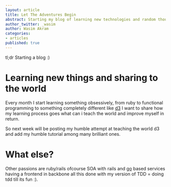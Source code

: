 ```yaml
---
layout: article
title: Let The Adventures Begin
abstract: Starting my blog of learning new technologies and random thoughts.
author_twitter: _wasim
author: Wasim Akram
categories:
- articles
published: true
---
```

tl;dr Starting a blog :)

# Learning new things and sharing to the world

Every month I start learning something obsessively, from ruby to functional programming to something completely different like [d3](http://d3js.org) I want to share how my learning process goes what can i teach the world and improve myself in return.

So next week will be posting my humble attempt at teaching the world d3 and add my humble tutorial among many brilliant ones.

# What else?

Other passions are ruby/rails ofcourse SOA with rails and
[go](http://golang.org) based services having a frontend in backbone all
this done with my version of TDD = doing tdd till its fun :). 
